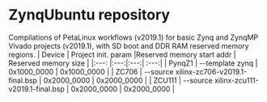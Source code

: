 # ZynqUbuntu repository
Compilations of PetaLinux workflows (v2019.1) for basic Zynq and ZynqMP Vivado projects (v2019.1), with SD boot and DDR RAM reserved memory regions.
| Device        | Project init. param |Reserved memory start addr    | Reserved memory size  |
|:---: |:---:|:---:| :---:|
| PynqZ1 | --template zynq   | 0x1000_0000 | 0x1000_0000 |
| ZC706  | --source xilinx-zc706-v2019.1-final.bsp | 0x2000_0000      |   0x2000_0000 |
| ZCU111 | --source xilinx-zcu111-v2019.1-final.bsp   | 0x2000_0000      |   0x2000_0000 |



